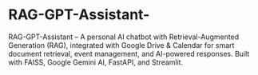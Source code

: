 # RAG-GPT-Assistant-
RAG-GPT-Assistant – A personal AI chatbot with Retrieval-Augmented Generation (RAG), integrated with Google Drive &amp; Calendar for smart document retrieval, event management, and AI-powered responses. Built with FAISS, Google Gemini AI, FastAPI, and Streamlit. 
